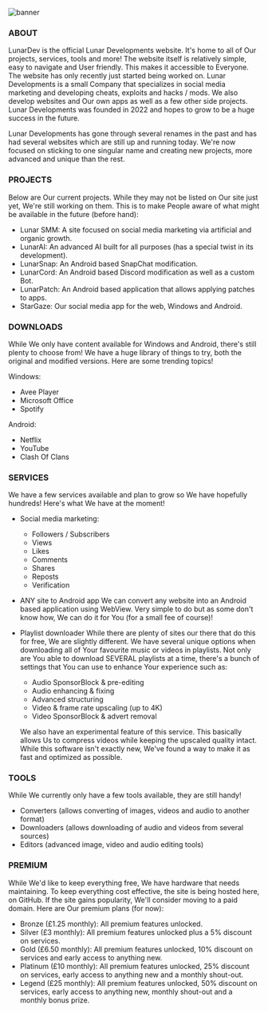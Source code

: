 ![banner](https://github.com/user-attachments/assets/c940f544-2703-4e50-8235-3d132ed51b52)

### ABOUT
LunarDev is the official Lunar Developments website. It's home to all of Our projects, services, tools and more! The website itself is relatively simple, easy to navigate and User friendly. This makes it accessible to Everyone. The website has only recently just started being worked on. Lunar Developments is a small Company that specializes in social media marketing and developing cheats, exploits and hacks / mods. We also develop websites and Our own apps as well as a few other side projects. Lunar Developments was founded in 2022 and hopes to grow to be a huge success in the future.

Lunar Developments has gone through several renames in the past and has had several websites which are still up and running today. We're now focused on sticking to one singular name and creating new projects, more advanced and unique than the rest.

### PROJECTS
Below are Our current projects. While they may not be listed on Our site just yet, We're still working on them. This is to make People aware of what might be available in the future (before hand):

- Lunar SMM: A site focused on social media marketing via artificial and organic growth.
- LunarAI: An advanced AI built for all purposes (has a special twist in its development).
- LunarSnap: An Android based SnapChat modification.
- LunarCord: An Android based Discord modification as well as a custom Bot.
- LunarPatch: An Android based application that allows applying patches to apps.
- StarGaze: Our social media app for the web, Windows and Android.

### DOWNLOADS
While We only have content available for Windows and Android, there's still plenty to choose from! We have a huge library of things to try, both the original and modified versions. Here are some trending topics!

Windows:
- Avee Player
- Microsoft Office
- Spotify

Android:
- Netflix
- YouTube
- Clash Of Clans

### SERVICES
We have a few services available and plan to grow so We have hopefully hundreds! Here's what We have at the moment!

- Social media marketing:
  - Followers / Subscribers
  - Views
  - Likes
  - Comments
  - Shares
  - Reposts
  - Verification

- ANY site to Android app
We can convert any website into an Android based application using WebView. Very simple to do but as some don't know how, We can do it for You (for a small fee of course)!

- Playlist downloader
While there are plenty of sites our there that do this for free, We are slightly different. We have several unique options when downloading all of Your favourite music or videos in playlists. Not only are You able to download SEVERAL playlists at a time, there's a bunch of settings that You can use to enhance Your experience such as:

  - Audio SponsorBlock & pre-editing
  - Audio enhancing & fixing
  - Advanced structuring
  - Video & frame rate upscaling (up to 4K)
  - Video SponsorBlock & advert removal

  We also have an experimental feature of this service. This basically allows Us to compress videos while keeping the upscaled quality intact. While this software isn't exactly new, We've found a way to make it as fast and optimized as possible.

### TOOLS
While We currently only have a few tools available, they are still handy!

- Converters (allows converting of images, videos and audio to another format)
- Downloaders (allows downloading of audio and videos from several sources)
- Editors (advanced image, video and audio editing tools)

### PREMIUM
While We'd like to keep everything free, We have hardware that needs maintaining. To keep everything cost effective, the site is being hosted here, on GitHub. If the site gains popularity, We'll consider moving to a paid domain. Here are Our premium plans (for now):

- Bronze (£1.25 monthly): All premium features unlocked.
- Silver (£3 monthly): All premium features unlocked plus a 5% discount on services.
- Gold (£6.50 monthly): All premium features unlocked, 10% discount on services and early access to anything new.
- Platinum (£10 monthly): All premium features unlocked, 25% discount on services, early access to anything new and a monthly shout-out.
- Legend (£25 monthly): All premium features unlocked, 50% discount on services, early access to anything new, monthly shout-out and a monthly bonus prize.
